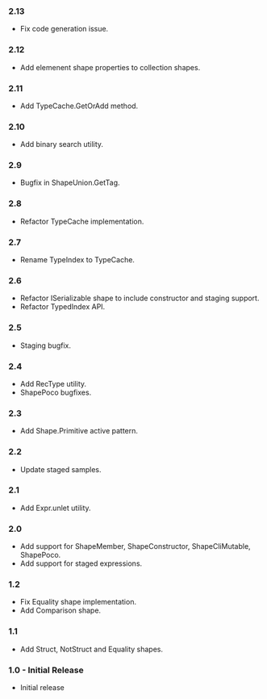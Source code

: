 ### 2.13
* Fix code generation issue.

### 2.12
* Add elemenent shape properties to collection shapes.

### 2.11
* Add TypeCache.GetOrAdd method.

### 2.10
* Add binary search utility.

### 2.9
* Bugfix in ShapeUnion.GetTag.

### 2.8
* Refactor TypeCache implementation.

### 2.7
* Rename TypeIndex to TypeCache.

### 2.6
* Refactor ISerializable shape to include constructor and staging support.
* Refactor TypedIndex API.

### 2.5
* Staging bugfix.

### 2.4
* Add RecType utility.
* ShapePoco bugfixes.

### 2.3
* Add Shape.Primitive active pattern.

### 2.2
* Update staged samples.

### 2.1
* Add Expr.unlet utility.

### 2.0
* Add support for ShapeMember, ShapeConstructor, ShapeCliMutable, ShapePoco.
* Add support for staged expressions.

### 1.2
* Fix Equality shape implementation.
* Add Comparison shape.

### 1.1
* Add Struct, NotStruct and Equality shapes.

### 1.0 - Initial Release
* Initial release
